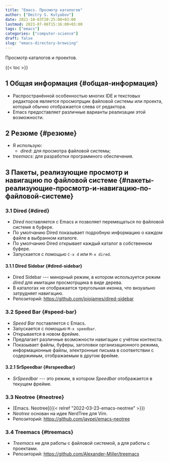 ```yaml
---
title: "Emacs. Просмотр каталогов"
author: ["Dmitry S. Kulyabov"]
date: 2021-10-03T20:25:00+03:00
lastmod: 2023-07-06T15:16:00+03:00
tags: ["emacs"]
categories: ["computer-science"]
draft: false
slug: "emacs-directory-browsing"
---
```


Просмотр каталогов и проектов.

<!--more-->

{{< toc >}}


## <span class="section-num">1</span> Общая информация {#общая-информация}

-   Распространённой особенностью многих IDE и текстовых редакторов является просмотрщик файловой системы или проекта, который обычно отображается слева от редактора.
-   Emacs предоставляет различные варианты реализации этой возможности.


## <span class="section-num">2</span> Резюме {#резюме}

-   Я использую:
    -   _dired_:  для просмотра файловой системы;
-   _treemacs_: для разработки программного обеспечения.


## <span class="section-num">3</span> Пакеты, реализующие просмотр и навигацию по файловой системе {#пакеты-реализующие-просмотр-и-навигацию-по-файловой-системе}


### <span class="section-num">3.1</span> Dired {#dired}

-   _Dired_ поставляется с Emacs и позволяет перемещаться по файловой системе в буфере.
-   По умолчанию Dired показывает подробную информацию о каждом файле в выбранном каталоге.
-   По умолчанию Dired открывает каждый каталог в собственном буфере.
-   Запускается с помощью `C-x d` или `M-x dired`.


#### <span class="section-num">3.1.1</span> Dired Sidebar {#dired-sidebar}

-   Dired Sidebar --- минорный режим, в котором используется режим _dired_ для имитации просмотрщика в виде дерева.
-   В каталогах не отображается треугольная иконка, что визуально затрудняет навигацию.
-   Репозиторий: <https://github.com/jojojames/dired-sidebar>


### <span class="section-num">3.2</span> Speed Bar {#speed-bar}

-   _Speed Bar_ поставляется с Emacs.
-   Запускается с помощью `M-x speedbar`.
-   Открывается в новом фрейме.
-   Предлагает различные возможности навигации с учётом контекста.
-   Показывает файлы, буферы, заголовки организационного режима, информационные файлы, электронные письма в соответствии с содержимым, отображаемым в другом фрейме.


#### <span class="section-num">3.2.1</span> SrSpeedbar {#srspeedbar}

-   _SrSpeedbar_ --- это режим, в котором _Speedbar_ отображается в текущем фрейме.


### <span class="section-num">3.3</span> Neotree {#neotree}

-   [Emacs. Neotree]({{< relref "2022-03-23-emacs-neotree" >}})
-   _Neotree_ основан на идее NerdTree для Vim.
-   Репозиторий: <https://github.com/jaypei/emacs-neotree>


### <span class="section-num">3.4</span> Treemacs {#treemacs}

-   _Treemacs_ не для работы с файловой системой, а для работы с проектами.
-   Репозиторий: <https://github.com/Alexander-Miller/treemacs>
